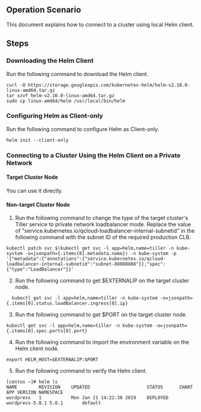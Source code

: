 ## Operation Scenario

This document explains how to connect to a cluster using local Helm client.

## Steps

### Downloading the Helm Client

Run the following command to download the Helm client.
```
curl -O https://storage.googleapis.com/kubernetes-helm/helm-v2.10.0-linux-amd64.tar.gz
tar xzvf helm-v2.10.0-linux-amd64.tar.gz
sudo cp linux-amd64/helm /usr/local/bin/helm
```

### Configuring Helm as Client-only

Run the following command to configure Helm as Client-only.
```
helm init --client-only
```

### Connecting to a Cluster Using the Helm Client on a Private Network

#### Target Cluster Node

You can use it directly.

#### Non-target Cluster Node

1. Run the following command to change the type of the target cluster's Tiller service to private network loadbalancer mode.
 Replace the value of "service.kubernetes.io/qcloud-loadbalancer-internal-subnetid" in the following command with the subnet ID of the required production CLB.
 
 ```
kubectl patch svc $(kubectl get svc -l app=helm,name=tiller -n kube-system -o=jsonpath={.items[0].metadata.name}) -n kube-system -p '{"metadata":{"annotations":{"service.kubernetes.io/qcloud-loadbalancer-internal-subnetid":"subnet-88888888"}},"spec":{"type":"LoadBalancer"}}'
```
2. Run the following command to get $EXTERNALIP on the target cluster node.
```
  kubectl get svc -l app=helm,name=tiller -n kube-system -o=jsonpath={.items[0].status.loadBalancer.ingress[0].ip}
```
3. Run the following command to get $PORT on the target cluster node.
```
kubectl get svc -l app=helm,name=tiller -n kube-system -o=jsonpath={.items[0].spec.ports[0].port}
```
4. Run the following command to import the environment variable on the Helm client node.
```
export HELM_HOST=$EXTERNALIP:$PORT
```
5. Run the following command to verify the Helm client.
```
[centos ~]# helm ls
NAME     	REVISION	UPDATED                 	STATUS  	CHART          	APP VERSION	NAMESPACE
wordpress	1       	Mon Jan 21 14:22:30 2019	DEPLOYED	wordpress-5.0.1	5.0.1      	default
```




